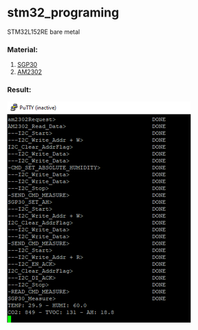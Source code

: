 # stm32_programing
STM32L152RE bare metal

### Material:
1. [SGP30](https://files.seeedstudio.com/wiki/Grove-VOC_and_eCO2_Gas_Sensor-SGP30/img/pin.jpg)
2. [AM2302](https://www.industrialshields.com/web/image/178608/dht22-temperature-sensor.png)


### Result:
![Description of the image](img/2025-07-28_215934.jpg)
